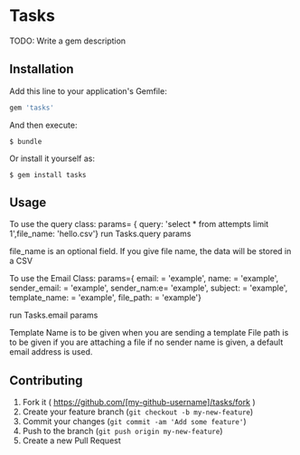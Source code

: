 # Tasks

TODO: Write a gem description

## Installation

Add this line to your application's Gemfile:

```ruby
gem 'tasks'
```

And then execute:

    $ bundle

Or install it yourself as:

    $ gem install tasks

## Usage

To use the query class: 
  params= { query: 'select * from attempts limit 1',file_name: 'hello.csv'}
  run Tasks.query params 

  file_name is an optional field. If you give file name, the data will be stored in a CSV

To use the Email Class: 
  params={
        email: = 'example',
        name: = 'example',
        sender_email: = 'example',
        sender_nam:e= 'example',
        subject: = 'example',
        template_name: = 'example',
        file_path: = 'example'}
  
  run Tasks.email params

  Template Name is to be given when you are sending a template
  File path is to be given if you are attaching a file
  if no sender name is given, a default email address is used. 

## Contributing

1. Fork it ( https://github.com/[my-github-username]/tasks/fork )
2. Create your feature branch (`git checkout -b my-new-feature`)
3. Commit your changes (`git commit -am 'Add some feature'`)
4. Push to the branch (`git push origin my-new-feature`)
5. Create a new Pull Request
